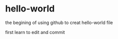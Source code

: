 # hello-world
the begining of using github to creat hello-world file

first learn to edit and commit 
